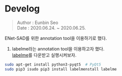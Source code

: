 # Develog
> Author : Eunbin Seo <br/>
> Date : 2020.06.24. ~ 2020.06.25.

ENet-SAD를 위한 annotation tool을 이용하기로 했다.  

1. labelme라는 annotation tool을 이용하고자 했다.  
[labelme](https://github.com/wkentaro/labelme)를 다운받고 실행시켜보자.  
``` bash
sudo apt-get install python3-pyqt5  # PyQt5
sudo pip3 isudo pip3 install labelmenstall labelme
```

